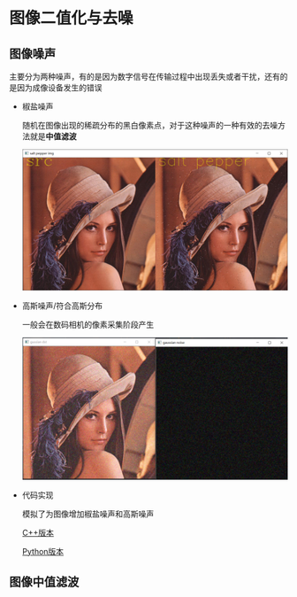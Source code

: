 # 图像二值化与去噪    

## 图像噪声   

主要分为两种噪声，有的是因为数字信号在传输过程中出现丢失或者干扰，还有的是因为成像设备发生的错误     

* 椒盐噪声   

    随机在图像出现的稀疏分布的黑白像素点，对于这种噪声的一种有效的去噪方法就是**中值滤波**    

    ![salt](./GenerateNoise/img/saltpepper.png)       


* 高斯噪声/符合高斯分布    

    一般会在数码相机的像素采集阶段产生       

    ![gaussian](./GenerateNoise/img/gaussiannoise.png)

* 代码实现      

    模拟了为图像增加椒盐噪声和高斯噪声     

    [C++版本](./GenerateNoise/GenerateNoise.cpp)   

    [Python版本](./GenerateNoise/GenerateNoise.py)  
    

## 图像中值滤波     



